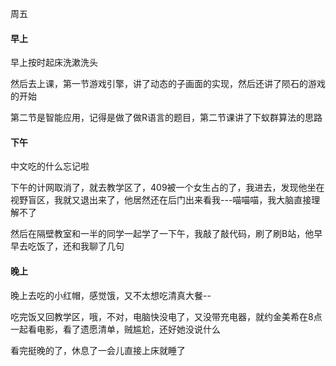 周五

#### 早上

早上按时起床洗漱洗头

然后去上课，第一节游戏引擎，讲了动态的子画面的实现，然后还讲了陨石的游戏的开始

第二节是智能应用，记得是做了做R语言的题目，第二节课讲了下蚁群算法的思路

#### 下午

中文吃的什么忘记啦

下午的计网取消了，就去教学区了，409被一个女生占的了，我进去，发现他坐在视野盲区，我就又退出来了，他居然还在后门出来看我---喵喵喵，我大脑直接理解不了

然后在隔壁教室和一半的同学一起学了一下午，我敲了敲代码，刷了刷B站，他早早去吃饭了，还和我聊了几句

#### 晚上

晚上去吃的小红帽，感觉饿，又不太想吃清真大餐--

吃完饭又回教学区，哦，不对，电脑快没电了，又没带充电器，就约金美希在8点一起看电影，看了遗愿清单，贼尴尬，还好她没说什么

看完挺晚的了，休息了一会儿直接上床就睡了